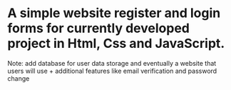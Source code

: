 # A simple website register and login forms for currently developed project in Html, Css and JavaScript.
Note: add database for user data storage and eventually a website that users will use + additional features like email verification and password change
